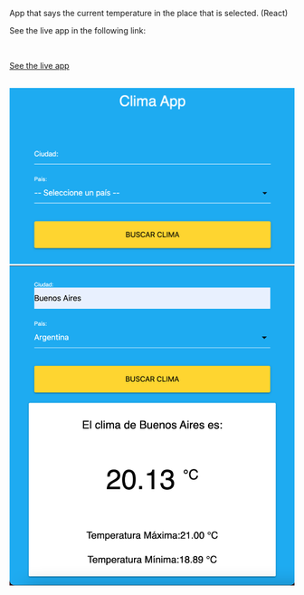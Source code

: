 App that says the current temperature in the place that is selected.  (React)

See the live app in the following link:

<br>

<a href="https://weather-app-adrian-gette.netlify.app/" style="margin: 0 auto;">See the live app</a>

<br>

<img src="https://github.com/adrianGette/weather-app/blob/main/Captura1_weather.png" alt="captura 1"/>

<br>

<img src="https://github.com/adrianGette/weather-app/blob/main/Captura2_weather.png" alt="captura 2"/>

